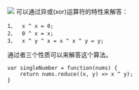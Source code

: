 ![](https://github.com/MuRongJs/learningNotes/images/筛选出只出现一次的数字.png)
可以通过异或(xor)运算符的特性来解答：

    1、  x ^ x = 0;
    2、  0 ^ x = x;
    3、  x ^ y ^ x = x ^ x ^ y = y;

通过者三个性质可以来解答这个算法。
```$xslt
var singleNumber = function(nums) {
    return nums.reduce((x, y) => x ^ y);
}
```
